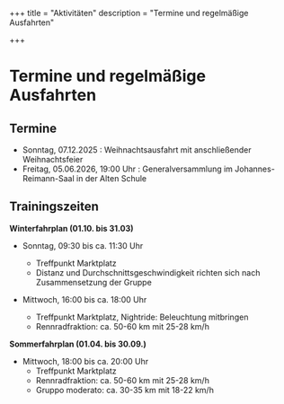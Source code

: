+++
title = "Aktivitäten"
description = "Termine und regelmäßige Ausfahrten"

+++

# Termine und regelmäßige Ausfahrten

## Termine
- Sonntag, 07.12.2025	: Weihnachtsausfahrt mit anschließender Weihnachtsfeier
- Freitag, 05.06.2026, 19:00 Uhr	: Generalversammlung im Johannes-Reimann-Saal in der Alten Schule

## Trainingszeiten
**Winterfahrplan (01.10. bis 31.03)**

- Sonntag, 09:30 bis ca. 11:30 Uhr
    - Treffpunkt Marktplatz
    - Distanz und Durchschnittsgeschwindigkeit richten sich nach Zusammensetzung der Gruppe
    

- Mittwoch, 16:00 bis ca. 18:00 Uhr
    - Treffpunkt Marktplatz, Nightride: Beleuchtung mitbringen
    - Rennradfraktion: ca. 50-60 km mit 25-28 km/h

**Sommerfahrplan (01.04. bis 30.09.)**

- Mittwoch, 18:00 bis ca. 20:00 Uhr
    - Treffpunkt Marktplatz
    - Rennradfraktion: ca. 50-60 km mit 25-28 km/h
    - Gruppo moderato: ca. 30-35 km mit 18-22 km/h
